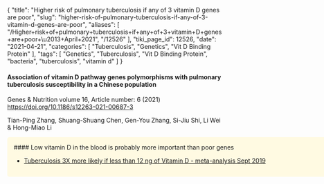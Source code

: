 {
    "title": "Higher risk of pulmonary tuberculosis if any of 3 vitamin D genes are poor",
    "slug": "higher-risk-of-pulmonary-tuberculosis-if-any-of-3-vitamin-d-genes-are-poor",
    "aliases": [
        "/Higher+risk+of+pulmonary+tuberculosis+if+any+of+3+vitamin+D+genes+are+poor+\u2013+April+2021",
        "/12526"
    ],
    "tiki_page_id": 12526,
    "date": "2021-04-21",
    "categories": [
        "Tuberculosis",
        "Genetics",
        "Vit D Binding Protein"
    ],
    "tags": [
        "Genetics",
        "Tuberculosis",
        "Vit D Binding Protein",
        "bacteria",
        "tuberculosis",
        "vitamin d"
    ]
}


#### Association of vitamin D pathway genes polymorphisms with pulmonary tuberculosis susceptibility in a Chinese population

Genes & Nutrition volume 16, Article number: 6 (2021) https://doi.org/10.1186/s12263-021-00687-3

Tian-Ping Zhang, Shuang-Shuang Chen, Gen-You Zhang, Si-Jiu Shi, Li Wei & Hong-Miao Li 

<div class="border" style="background-color:#FFFAE2;padding:15px;margin:10px 0;border-radius:5px;width:800px">
#### Low vitamin D in the blood is probably more important than poor genes

* [Tuberculosis 3X more likely if less than 12 ng of Vitamin D - meta-analysis Sept 2019](/posts/tuberculosis-3x-more-likely-if-less-than-12-ng-of-vitamin-d-meta-analysis)